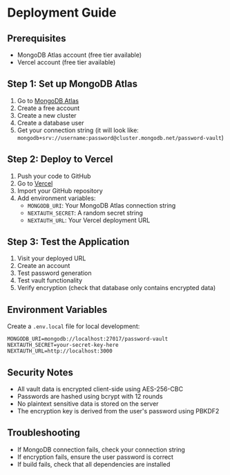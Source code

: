 # Deployment Guide

## Prerequisites
- MongoDB Atlas account (free tier available)
- Vercel account (free tier available)

## Step 1: Set up MongoDB Atlas

1. Go to [MongoDB Atlas](https://www.mongodb.com/atlas)
2. Create a free account
3. Create a new cluster
4. Create a database user
5. Get your connection string (it will look like: `mongodb+srv://username:password@cluster.mongodb.net/password-vault`)

## Step 2: Deploy to Vercel

1. Push your code to GitHub
2. Go to [Vercel](https://vercel.com)
3. Import your GitHub repository
4. Add environment variables:
   - `MONGODB_URI`: Your MongoDB Atlas connection string
   - `NEXTAUTH_SECRET`: A random secret string
   - `NEXTAUTH_URL`: Your Vercel deployment URL

## Step 3: Test the Application

1. Visit your deployed URL
2. Create an account
3. Test password generation
4. Test vault functionality
5. Verify encryption (check that database only contains encrypted data)

## Environment Variables

Create a `.env.local` file for local development:

```env
MONGODB_URI=mongodb://localhost:27017/password-vault
NEXTAUTH_SECRET=your-secret-key-here
NEXTAUTH_URL=http://localhost:3000
```

## Security Notes

- All vault data is encrypted client-side using AES-256-CBC
- Passwords are hashed using bcrypt with 12 rounds
- No plaintext sensitive data is stored on the server
- The encryption key is derived from the user's password using PBKDF2

## Troubleshooting

- If MongoDB connection fails, check your connection string
- If encryption fails, ensure the user password is correct
- If build fails, check that all dependencies are installed
